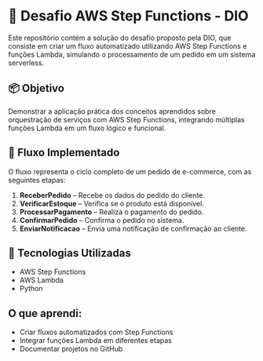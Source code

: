 # 🚀 Desafio AWS Step Functions - DIO

Este repositório contém a solução do desafio proposto pela DIO,
que consiste em criar um fluxo automatizado utilizando AWS Step Functions e funções Lambda,
simulando o processamento de um pedido em um sistema serverless.

## 📦 Objetivo

Demonstrar a aplicação prática dos conceitos aprendidos sobre orquestração de serviços com AWS Step Functions, 
integrando múltiplas funções Lambda em um fluxo lógico e funcional.

## 🧠 Fluxo Implementado

O fluxo representa o ciclo completo de um pedido de e-commerce, com as seguintes etapas:

1. **ReceberPedido** – Recebe os dados do pedido do cliente.
2. **VerificarEstoque** – Verifica se o produto está disponível.
3. **ProcessarPagamento** – Realiza o pagamento do pedido.
4. **ConfirmarPedido** – Confirma o pedido no sistema.
5. **EnviarNotificacao** – Envia uma notificação de confirmação ao cliente.

## 🔧 Tecnologias Utilizadas

- AWS Step Functions
- AWS Lambda
- Python

## O que aprendi:
- Criar fluxos automatizados com Step Functions
- Integrar funções Lambda em diferentes etapas
- Documentar projetos no GitHub
